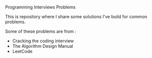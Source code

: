 Programming Interviews Problems

This is repository where I share some solutions I've build for common problems.

Some of these problems are from : 

- Cracking the coding interview
- The Algorithm Design Manual
- LeetCode
